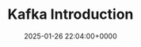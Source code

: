 ---
title: Kafka Introduction
description: 
slug: kafka-introduction
date: 2025-01-26 22:04:00+0000
image: cover.png
categories:
    - Git
tags:
    - Introduction
weight: 1       # You can add weight to some posts to override the default sorting (date descending)
---